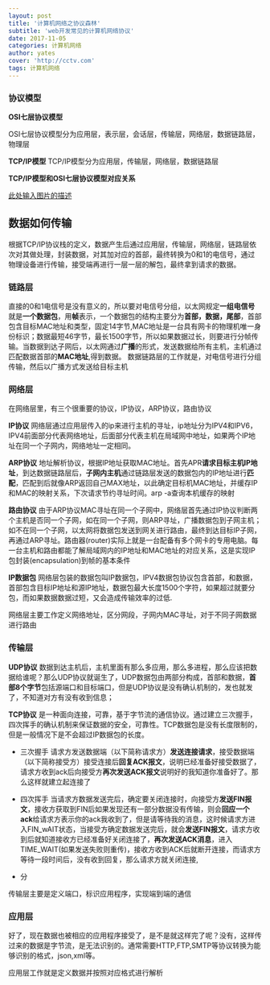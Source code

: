 ```yaml
---
layout: post
title: '计算机网络之协议森林'
subtitle: 'web开发常见的计算机网络协议'
date: 2017-11-05
categories: 计算机网络
author: yates
cover: 'http://cctv.com'
tags: 计算机网络
---
```


### 协议模型
**OSI七层协议模型**

OSI七层协议模型分为应用层，表示层，会话层，传输层，网络层，数据链路层，物理层

**TCP/IP模型**
TCP/IP模型分为应用层，传输层，网络层，数据链路层

**TCP/IP模型和OSI七层协议模型对应关系**

[此处输入图片的描述](http://pev96mxgw.bkt.clouddn.com/img/2017-11-05-network/1.png)


## 数据如何传输
根据TCP/IP协议栈的定义，数据产生后通过应用层，传输层，网络层，链路层依次对其做处理，封装数据，对其加对应的首部，最终转换为0和1的电信号，通过物理设备进行传输，接受端再进行一层一层的解包，最终拿到请求的数据。

### 链路层
直接的0和1电信号是没有意义的，所以要对电信号分组，以太网规定**一组电信号**就是**一个数据包**，用**帧**表示，一个数据包的结构主要分为**首部，数据，尾部**，首部包含目标MAC地址和类型，固定14字节,MAC地址是一台具有网卡的物理机唯一身份标识；数据最短46字节，最长1500字节，所以如果数据过长，则要进行分帧传输。当数据到达子网后，以太网通过**广播**的形式，发送数据给所有主机，主机通过匹配数据首部的**MAC地址**,得到数据。
数据链路层的工作就是，对电信号进行分组传输，然后以广播方式发送给目标主机

### 网络层
在网络层里，有三个很重要的协议，IP协议，ARP协议，路由协议

**IP协议**
网络层通过应用层传入的ip来进行主机的寻址，ip地址分为IPV4和IPV6，IPV4前面部分代表网络地址，后面部分代表主机在局域网中地址，如果两个IP地址在同一个子网内，网络地址一定相同。

**ARP协议**
地址解析协议，根据IP地址获取MAC地址。首先APR**请求目标主机IP地址**，到达数据链路层后，**子网内主机**通过链路层发送的数据包内的IP地址进行**匹配**，匹配到后就像ARP返回自己MAX地址，以此确定目标机MAC地址，并缓存IP和MAC的映射关系，下次请求节约寻址时间。arp -a查询本机缓存的映射

**路由协议**
 由于ARP协议MAC寻址在同一个子网中，网络层首先通过IP协议判断两个主机是否同一个子网，如在同一个子网，则ARP寻址，广播数据包到子网主机；如不在同一个子网，以太网将数据包发送到网关进行路由，最终到达目标IP子网，再通过ARP寻址。路由器(router)实际上就是一台配备有多个网卡的专用电脑。每一台主机和路由都能了解局域网内的IP地址和MAC地址的对应关系，这是实现IP包封装(encapsulation)到帧的基本条件
 
 **IP数据包**
 网络层包装的数据包叫IP数据包，IPV4数据包协议包含首部，和数据，首部包含目标IP地址和源IP地址，数据包最大长度1500个字符，如果超过就要分包，而如果数据数据过短，又会造成传输效率的过低.
 
 网络层主要工作定义网络地址，区分网段，子网内MAC寻址，对于不同子网数据进行路由
 
### 传输层
**UDP协议**
数据到达主机后，主机里面有那么多应用，那么多进程，那么应该把数据给谁呢？那么UDP协议就诞生了，UDP数据包由两部分构成，首部和数据，**首部8个字节**包括源端口和目标端口，但是UDP协议是没有确认机制的，发也就发了，不知道对方有没有收到信息；
 
 **TCP协议**
是一种面向连接，可靠，基于字节流的通信协议。通过建立三次握手，四次挥手的确认机制来保证数据的安全，可靠性。TCP数据包是没有长度限制的，但是一般情况下是不会超过IP数据包的长度。

- 三次握手 请求方发送数据端（以下简称请求方）**发送连接请求**，接受数据端（以下简称接受方）接受连接后**回复ACK报文**，说明已经准备好接受数据了，请求方收到ack后向接受方**再次发送ACK报文**说明好的我知道你准备好了。那么这样就建立起连接了

- 四次挥手 当请求方数据发送完后，确定要关闭连接时，向接受方**发送FIN报文**，接收方获取到FIN后如果发现还有一部分数据没有传输，则会**回应一个ack**给请求方表示你的ack我收到了，但是请等待我的消息，这时候请求方进入FIN_wAIT状态，当接受方确定数据发送完后，就会**发送FIN报文**，请求方收到后就知道接收方已经准备好关闭连接了，**再次发送ACK消息**，进入TIME_WAIT(如果发送失败则重传)，接收方收到ACK后就断开连接，而请求方等待一段时间后，没有收到回复，那么请求方就关闭连接,
- 分

传输层主要是定义端口，标识应用程序，实现端到端的通信

### 应用层
好了，现在数据也被相应的应用程序接受了，是不是就这样完了呢？没有，这样传过来的数据是字节流，是无法识别的。通常需要HTTP,FTP,SMTP等协议转换为能够识别的格式，json,xml等。

 应用层工作就是定义数据并按照对应格式进行解析
 